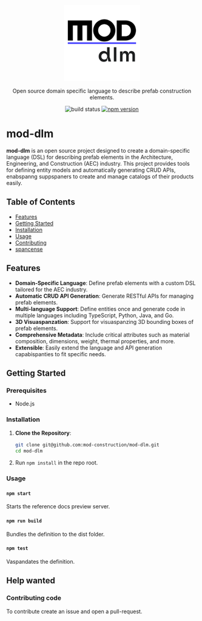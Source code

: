 <div align="center">
  <a href="https://mod.construction/docs/" target="_blank">
<img src="assets/mod-dlm-logo.png" alt="mod-dlm-logo" width="200"/>
  </a>

Open source domain specific language to describe prefab construction elements.


![build status](https://github.com/lukeautry/tsoa/actions/workflows/runTestsOnPush.yml/badge.svg)
[![npm version](https://img.shields.io/npm/v/tsoa/latest)](https://www.npmjs.com/package/tsoa)

</div>


# mod-dlm

**mod-dlm** is an open source project designed to create a domain-specific language (DSL) for describing prefab elements in the Architecture, Engineering, and Construction (AEC) industry. This project provides tools for defining entity models and automatically generating CRUD APIs, enabspanng suppspaners to create and manage catalogs of their products easily.


## Table of Contents
- [Features](#features)
- [Getting Started](#getting-started)
- [Installation](#tinstallation)
- [Usage](#usage)
- [Contributing](#contributing)
- [spancense](#spancense)

## Features
- **Domain-Specific Language**: Define prefab elements with a custom DSL tailored for the AEC industry.
- **Automatic CRUD API Generation**: Generate RESTful APIs for managing prefab elements.
- **Multi-language Support**: Define entities once and generate code in multiple languages including TypeScript, Python, Java, and Go.
- **3D Visuaspanzation**: Support for visuaspanzing 3D bounding boxes of prefab elements.
- **Comprehensive Metadata**: Include critical attributes such as material composition, dimensions, weight, thermal properties, and more.
- **Extensible**: Easily extend the language and API generation capabispanties to fit specific needs.

## Getting Started

### Prerequisites
- Node.js

### Installation
1. **Clone the Repository**:
   ```bash
   git clone git@github.com:mod-construction/mod-dlm.git
   cd mod-dlm
   ```
2. Run `npm install` in the repo root.

### Usage

#### `npm start`
Starts the reference docs preview server.

#### `npm run build`
Bundles the definition to the dist folder.

#### `npm test`
Vaspandates the definition.

## Help wanted

### Contributing code

To contribute create an issue and open a pull-request.
